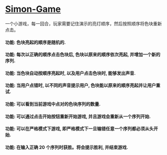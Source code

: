 # [Simon-Game](http://yinfengblog.com/Simon-Game/)

一个小游戏，每一回合，玩家需要记住演示的亮灯顺序，然后按照顺序将色块重新点击。

#### 功能: 色块亮起的顺序是随机的.
#### 功能: 每次以正确的顺序点击色块后, 色块以原来的顺序依次亮起, 并增加一个新的序列.
#### 功能: 当色块自动按顺序亮起时, 以及用户点击色块时, 能够发出声音.
#### 功能: 当用户点错时, 以不同的声音提示用户, 色块能以原来的顺序亮起并让用户重试.
#### 功能: 可以看到当前游戏中点对的色块序列的数量.
#### 功能: 可以通过点击开始按钮重新开始游戏, 并且游戏会重新从一个序列开始.
#### 功能: 可以在严格模式下游戏, 即严格模式下一旦输错任意一个序列都必须从头开始.
#### 功能: 在输入正确 20 个序列时获胜。将会提示胜利, 并结束游戏.
